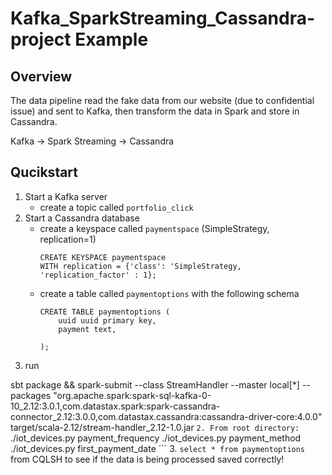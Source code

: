 # Kafka_SparkStreaming_Cassandra-project Example


## Overview

The data pipeline read the fake data from our website (due to confidential issue) and sent to Kafka, then transform the data in Spark and store in Cassandra.

Kafka -> Spark Streaming -> Cassandra


## Qucikstart

1. Start a Kafka server
	* create a topic called `portfolio_click`
1. Start a Cassandra database
	* create a keyspace called `paymentspace` (SimpleStrategy, replication=1)
		```
		CREATE KEYSPACE paymentspace
		WITH replication = {'class': 'SimpleStrategy, 'replication_factor' : 1};
		```
	* create a table called `paymentoptions` with the following schema
		```
		CREATE TABLE paymentoptions (
			uuid uuid primary key,
			payment text,
		
		);
	  ```
1. run

sbt package && spark-submit --class StreamHandler --master local[*] --packages "org.apache.spark:spark-sql-kafka-0-10_2.12:3.0.1,com.datastax.spark:spark-cassandra-connector_2.12:3.0.0,com.datastax.cassandra:cassandra-driver-core:4.0.0" target/scala-2.12/stream-handler_2.12-1.0.jar
	```
2. From root directory:
	```
	./iot_devices.py payment_frequency
	./iot_devices.py payment_method
	./iot_devices.py first_payment_date
	```
3. `select * from paymentoptions` from CQLSH to see if the data is being processed saved correctly!
